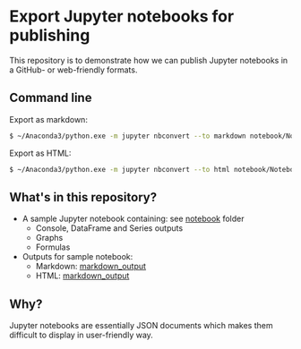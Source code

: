# Export Jupyter notebooks for publishing

This repository is to demonstrate how we can publish Jupyter notebooks in a GitHub- or web-friendly formats.

## Command line

Export as markdown:
```bash
$ ~/Anaconda3/python.exe -m jupyter nbconvert --to markdown notebook/Notebook.ipynb --output-dir markdown_output
```

Export as HTML:
```bash
$ ~/Anaconda3/python.exe -m jupyter nbconvert --to html notebook/Notebook.ipynb --output-dir html_output
```

## What's in this repository?

- A sample Jupyter notebook containing: see [notebook](/notebook) folder
  - Console, DataFrame and Series outputs
  - Graphs
  - Formulas
- Outputs for sample notebook:
  - Markdown: [markdown_output](/markdown_output)
  - HTML: [markdown_output](/html_output)

## Why?

Jupyter notebooks are essentially JSON documents which makes them difficult to display in user-friendly way.
